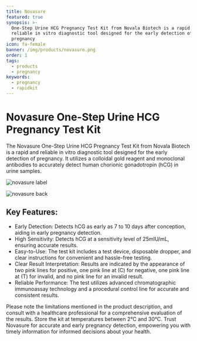 ```yaml
---
title: Novasure
featured: true
synopsis: >-
  One-Step Urine HCG Pregnancy Test Kit from Novala Biotech is a rapid and
  reliable in vitro diagnostic tool designed for the early detection of
  pregnancy
icon: fa-female
banner: /img/products/novasure.png
order: 1
tags:
  - products
  - pregnancy
keywords:
  - pregnancy
  - rapidkit
---
```


# Novasure One-Step Urine HCG Pregnancy Test Kit

The Novasure One-Step Urine HCG Pregnancy Test Kit from Novala Biotech is a rapid and reliable in vitro diagnostic tool designed for the early detection of pregnancy. It utilizes a colloidal gold reagent and monoclonal antibodies to accurately detect human chorionic gonadotropin (hCG) in urine samples.

![novasure label](/img/products/novasure.png)

![novasure back](/img/products/novasure-back.png)

## Key Features:

* Early Detection: Detects hCG as early as 7 to 10 days after conception, aiding in early pregnancy detection.
* High Sensitivity: Detects hCG at a sensitivity level of 25mIU/mL, ensuring accurate results.
* Easy-to-Use: The test kit includes a test device, disposable dropper, and clear instructions for convenient and hassle-free testing.
* Clear Result Interpretation: Results are indicated by the appearance of two pink lines for positive, one pink line at (C) for negative, one pink line at (T) for invalid, and no pink line for an invalid result.
* Reliable Performance: The test utilizes advanced chromatographic immunoassay technology and a procedural control line for accurate and consistent results.

Please note the limitations mentioned in the product description, and consult with a healthcare professional for a comprehensive evaluation of the results. Store the kit at temperatures between 2°C and 30°C.
Trust Novasure for accurate and early pregnancy detection, empowering you with timely information for informed decisions about your health.
